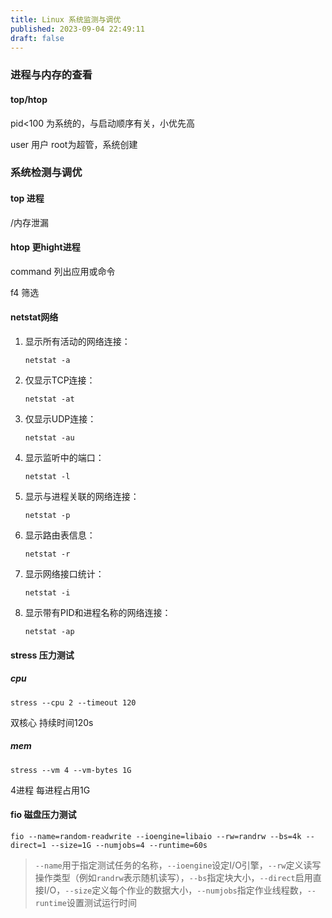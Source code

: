 ```yaml
---
title: Linux 系统监测与调优
published: 2023-09-04 22:49:11
draft: false
---
```

### 进程与内存的查看

#### top/htop

pid<100 为系统的，与启动顺序有关，小优先高

user 用户 root为超管，系统创建

### 系统检测与调优

#### top 进程

/内存泄漏

#### htop 更hight进程

command 列出应用或命令

f4 筛选

#### netstat网络

1. 显示所有活动的网络连接：

   ```shell
   netstat -a
   ```

2. 仅显示TCP连接：

   ```shell
   netstat -at
   ```

3. 仅显示UDP连接：

   ```shell
   netstat -au
   ```

4. 显示监听中的端口：

   ```shell
   netstat -l
   ```

5. 显示与进程关联的网络连接：

   ```shell
   netstat -p
   ```

6. 显示路由表信息：

   ```shell
   netstat -r
   ```

7. 显示网络接口统计：

   ```shell
   netstat -i
   ```

8. 显示带有PID和进程名称的网络连接：

   ```shell
   netstat -ap
   ```

#### stress 压力测试

##### cpu

```shell
stress --cpu 2 --timeout 120
```

双核心 持续时间120s

##### mem

```shell
stress --vm 4 --vm-bytes 1G
```

4进程 每进程占用1G

#### fio 磁盘压力测试

```shell
fio --name=random-readwrite --ioengine=libaio --rw=randrw --bs=4k --direct=1 --size=1G --numjobs=4 --runtime=60s
```

> `--name`用于指定测试任务的名称，`--ioengine`设定I/O引擎，`--rw`定义读写操作类型（例如`randrw`表示随机读写），`--bs`指定块大小，`--direct`启用直接I/O，`--size`定义每个作业的数据大小，`--numjobs`指定作业线程数，`--runtime`设置测试运行时间

